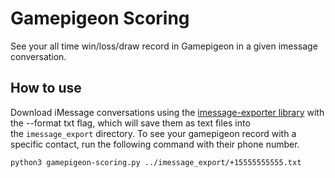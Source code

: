 # Gamepigeon Scoring

See your all time win/loss/draw record in Gamepigeon in a given imessage conversation.

## How to use

Download iMessage conversations using the [imessage-exporter library](https://github.com/ReagentX/imessage-exporter) with the --format txt flag, which will save them as text files into the `imessage_export` directory. To see your gamepigeon record with a specific contact, run the following command with their phone number.

```python3 gamepigeon-scoring.py ../imessage_export/+15555555555.txt```